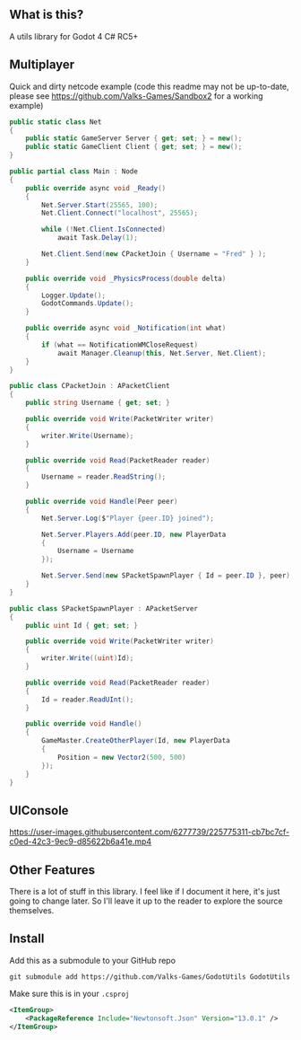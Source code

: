 ## What is this?
A utils library for Godot 4 C# RC5+

## Multiplayer
Quick and dirty netcode example (code this readme may not be up-to-date, please see https://github.com/Valks-Games/Sandbox2 for a working example)
```cs
public static class Net
{
    public static GameServer Server { get; set; } = new();
    public static GameClient Client { get; set; } = new();
}
```

```cs
public partial class Main : Node
{
    public override async void _Ready()
    {
        Net.Server.Start(25565, 100);
        Net.Client.Connect("localhost", 25565);

        while (!Net.Client.IsConnected)
            await Task.Delay(1);

        Net.Client.Send(new CPacketJoin { Username = "Fred" } );
    }

    public override void _PhysicsProcess(double delta)
    {
        Logger.Update();
        GodotCommands.Update();
    }

    public override async void _Notification(int what)
    {
        if (what == NotificationWMCloseRequest)
            await Manager.Cleanup(this, Net.Server, Net.Client);
    }
}
```

```cs
public class CPacketJoin : APacketClient
{
    public string Username { get; set; }

    public override void Write(PacketWriter writer)
    {
        writer.Write(Username);
    }

    public override void Read(PacketReader reader)
    {
        Username = reader.ReadString();
    }

    public override void Handle(Peer peer)
    {
        Net.Server.Log($"Player {peer.ID} joined");

        Net.Server.Players.Add(peer.ID, new PlayerData
        {
            Username = Username
        });

        Net.Server.Send(new SPacketSpawnPlayer { Id = peer.ID }, peer);
    }
}
```

```cs
public class SPacketSpawnPlayer : APacketServer
{
    public uint Id { get; set; }

    public override void Write(PacketWriter writer)
    {
        writer.Write((uint)Id);
    }

    public override void Read(PacketReader reader)
    {
        Id = reader.ReadUInt();
    }

    public override void Handle()
    {
        GameMaster.CreateOtherPlayer(Id, new PlayerData
        {
            Position = new Vector2(500, 500)
        });
    }
}
```

## UIConsole
https://user-images.githubusercontent.com/6277739/225775311-cb7bc7cf-c0ed-42c3-9ec9-d85622b6a41e.mp4

## Other Features
There is a lot of stuff in this library. I feel like if I document it here, it's just going to change later. So I'll leave it up to the reader to explore the source themselves.

## Install
Add this as a submodule to your GitHub repo
```
git submodule add https://github.com/Valks-Games/GodotUtils GodotUtils
```

Make sure this is in your `.csproj`
```xml
<ItemGroup>
	<PackageReference Include="Newtonsoft.Json" Version="13.0.1" />
</ItemGroup>
```
